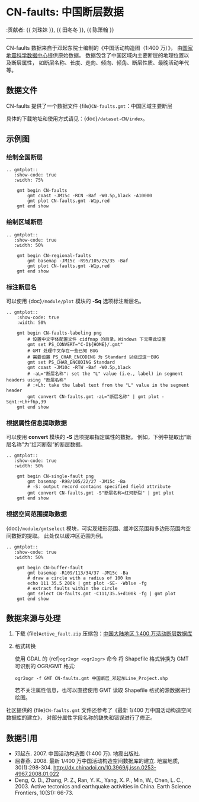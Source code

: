 # CN-faults: 中国断层数据

:贡献者: {{ 刘珠妹 }}, {{ 田冬冬 }}, {{ 陈箫翰 }}

---

CN-faults 数据来自于邓起东院士编制的《中国活动构造图（1:400 万）》，
由[国家地震科学数据中心](https://data.earthquake.cn/)提供原始数据。
数据包含了中国区域内主要断层的地理位置以及断层属性，
如断层名称、长度、走向、倾向、倾角、断层性质、最晚活动年代等。

## 数据文件

CN-faults 提供了一个数据文件 {file}`CN-faults.gmt`：中国区域主要断层

具体的下载地址和使用方式请见：{doc}`/dataset-CN/index`。

## 示例图

### 绘制全国断层

```{eval-rst}
.. gmtplot::
   :show-code: true
   :width: 75%

    gmt begin CN-faults
        gmt coast -JM15c -RCN -Baf -W0.5p,black -A10000
        gmt plot CN-faults.gmt -W1p,red
    gmt end show
```

### 绘制区域断层

```{eval-rst}
.. gmtplot::
   :show-code: true
   :width: 50%

    gmt begin CN-regional-faults
        gmt basemap -JM15c -R95/105/25/35 -Baf
        gmt plot CN-faults.gmt -W1p,red
    gmt end show
```

### 标注断层名

可以使用 {doc}`/module/plot` 模块的 **-Sq** 选项标注断层名。

```{eval-rst}
.. gmtplot::
    :show-code: true
    :width: 50%

    gmt begin CN-faults-labeling png
        # 设置中文字体配置文件 cidfmap 的目录，Windows 下无需此设置
        gmt set PS_CONVERT="C-I${HOME}/.gmt"
        # GMT 处理中文存在一些已知 BUG
        # 需要设置 PS_CHAR_ENCODING 为 Standard 以绕过这一BUG
        gmt set PS_CHAR_ENCODING Standard
        gmt coast -JM10c -RTW -Baf -W0.5p,black
        # -aL="断层名称": set the "L" value (i.e., label) in segment headers using "断层名称"
        # :+Lh: take the label text from the "L" value in the segment header
        gmt convert CN-faults.gmt -aL="断层名称" | gmt plot -Sqn1:+Lh+f6p,39
    gmt end show
```

### 根据属性信息提取数据

可以使用 **convert** 模块的 **-S** 选项提取指定属性的数据。
例如，下例中提取出“断层名称”为“红河断裂”的断层数据。

```{eval-rst}
.. gmtplot::
   :show-code: true
   :width: 50%

    gmt begin CN-single-fault png
        gmt basemap -R98/105/22/27 -JM15c -Ba
        # -S: output record contains specified field attribute
        gmt convert CN-faults.gmt -S"断层名称=红河断裂" | gmt plot
    gmt end show
```

### 根据空间范围提取数据

{doc}`/module/gmtselect` 模块，可实现矩形范围、缓冲区范围和多边形范围内空间数据的提取。
此处仅以缓冲区范围为例。

```{eval-rst}
.. gmtplot::
   :show-code: true
   :width: 50%

    gmt begin CN-buffer-fault
        gmt basemap -R109/113/34/37 -JM15c -Ba
        # draw a circle with a radius of 100 km
        echo 111 35.5 200k | gmt plot -SE- -Wblue -fg
        # extract faults within the circle
        gmt select CN-faults.gmt -C111/35.5+d100k -fg | gmt plot
    gmt end show
```

## 数据来源与处理

1. 下载 {file}`Active_fault.zip` 压缩包：[中国大陆地区 1:400 万活动断层数据库](https://data.earthquake.cn/datashare/report.shtml?PAGEID=datasourcelist&dt=ff8080826e16801d016eb119cb350006)

2. 格式转换

   使用 GDAL 的 {ref}`ogr2ogr <ogr2ogr>` 命令
   将 Shapefile 格式转换为 GMT 可识别的 OGR/GMT 格式:

   ```
   ogr2ogr -f GMT CN-faults.gmt 中国断层_邓起东Line_Project.shp
   ```

   若不关注属性信息，也可以直接使用 GMT 读取 Shapefile 格式的源数据进行绘图。

社区提供的 {file}`CN-faults.gmt` 文件还参考了《最新 1/400 万中国活动构造空间数据库的建立》，
对部分属性字段名称的缺失和错误进行了修正。

## 数据引用

- 邓起东. 2007.
  中国活动构造图 (1:400 万).
  地震出版社.
- 屈春燕. 2008.
  最新 1/400 万中国活动构造空间数据库的建立.
  地震地质, 30(1):298-304.
  <http://dx.chinadoi.cn/10.3969/j.issn.0253-4967.2008.01.022>
- Deng, Q. D., Zhang, P. Z., Ran, Y. K., Yang, X. P., Min, W., Chen, L. C., 2003.
  Active tectonics and earthquake activities in China.
  Earth Science Frontiers, 10(S1): 66-73.
